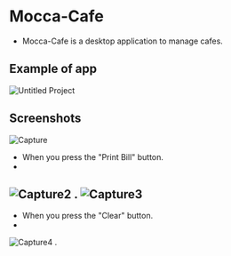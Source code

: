 # Mocca-Cafe
- Mocca-Cafe is a desktop application to manage cafes.

## Example of app
![Untitled Project](https://user-images.githubusercontent.com/62884380/134725524-b3708255-cf07-4139-8ca2-facd1a681eca.gif)

## Screenshots
![Capture](https://user-images.githubusercontent.com/62884380/134725984-d91659bc-42d6-45f8-9df0-08264b2a6462.PNG)
- When you press the "Print Bill" button.
-
![Capture2](https://user-images.githubusercontent.com/62884380/134726178-b8e3bf70-bc73-4968-b7e0-b39284f38add.PNG)
.
![Capture3](https://user-images.githubusercontent.com/62884380/134726236-54e3c227-2f01-4b78-a887-758edad92a44.PNG)
-
- When you press the "Clear" button.
-
![Capture4](https://user-images.githubusercontent.com/62884380/134726537-bb505980-4b53-4123-a0d3-9e40b763c6fa.PNG)
.
